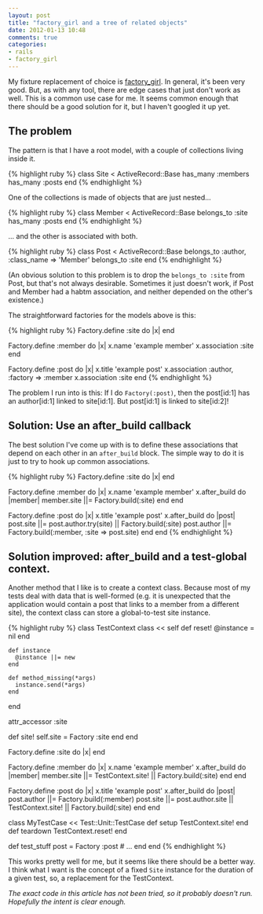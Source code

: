 ```yaml
---
layout: post
title: "factory_girl and a tree of related objects"
date: 2012-01-13 10:48
comments: true
categories:
- rails
- factory_girl
---
```


My fixture replacement of choice is [factory_girl](https://github.com/thoughtbot/factory_girl/).
In general, it's been very good. But, as with any tool, there are edge cases that just don't work
as well. This is a common use case for me. It seems common enough that there should be a good solution
for it, but I haven't googled it up yet.

## The problem

The pattern is that I have a root model, with a couple of collections living inside it.

{% highlight ruby %}
class Site < ActiveRecord::Base
  has_many :members
  has_many :posts
end
{% endhighlight %}

One of the collections is made of objects that are just nested...

{% highlight ruby %}
class Member < ActiveRecord::Base
  belongs_to :site
  has_many :posts
end
{% endhighlight %}

... and the other is associated with both.

{% highlight ruby %}
class Post < ActiveRecord::Base
  belongs_to :author, :class_name => 'Member'
  belongs_to :site
end
{% endhighlight %}

(An obvious solution to this problem is to drop the
`belongs_to :site` from Post, but that's not always
desirable. Sometimes it just doesn't work, if Post and
Member had a habtm association, and neither depended on
the other's existence.)

The straightforward factories for the models above is this:

{% highlight ruby %}
Factory.define :site do |x|
end

Factory.define :member do |x|
  x.name 'example member'
  x.association :site
end

Factory.define :post do |x|
  x.title 'example post'
  x.association :author, :factory => :member
  x.association :site
end
{% endhighlight %}

The problem I run into is this: If I do `Factory(:post)`, then
the post\[id:1] has an author\[id:1] linked to site\[id:1]. But
post\[id:1] is linked to site\[id:2]!


## Solution: Use an after_build callback

The best solution I've come up with is to define these associations
that depend on each other in an `after_build` block. The simple way
to do it is just to try to hook up common associations.

{% highlight ruby %}
Factory.define :site do |x|
end

Factory.define :member do |x|
  x.name 'example member'
  x.after_build do |member|
    member.site ||= Factory.build(:site)
  end
end

Factory.define :post do |x|
  x.title 'example post'
  x.after_build do |post|
    post.site ||= post.author.try(site) || Factory.build(:site)
    post.author ||= Factory.build(:member, :site => post.site)
  end
end
{% endhighlight %}

## Solution improved: after_build and a test-global context.

Another method that I like is to create a context class. Because
most of my tests deal with data that is well-formed (e.g. it is
unexpected that the application would contain a post that links
to a member from a different site), the context class can store
a global-to-test site instance.

{% highlight ruby %}
class TestContext
  class << self
    def reset!
      @instance = nil
    end

    def instance
      @instance ||= new
    end

    def method_missing(*args)
      instance.send(*args)
    end
  end

  attr_accessor :site

  def site!
    self.site = Factory :site
  end
end

Factory.define :site do |x|
end

Factory.define :member do |x|
  x.name 'example member'
  x.after_build do |member|
    member.site ||= TestContext.site! || Factory.build(:site)
  end
end

Factory.define :post do |x|
  x.title 'example post'
  x.after_build do |post|
    post.author ||= Factory.build(:member)
    post.site ||= post.author.site || TestContext.site! || Factory.build(:site)
  end
end

class MyTestCase << Test::Unit::TestCase
  def setup
    TestContext.site!
  end
  def teardown
    TestContext.reset!
  end

  def test_stuff
    post = Factory :post
    # ...
  end
end
{% endhighlight %}

This works pretty well for me, but it seems like there should be a better way.
I think what I want is the concept of a fixed `Site` instance for the duration
of a given test, so, a replacement for the TestContext.

_The exact code in this article has not been tried, so it probably doesn't run.
Hopefully the intent is clear enough._
